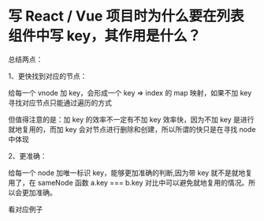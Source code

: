 # 写 React / Vue 项目时为什么要在列表组件中写 key，其作用是什么？

总结两点：

1、更快找到对应的节点：

给每一个 vnode 加 key，会形成一个 key => index 的 map 映射，如果不加 key 寻找对应节点只能通过遍历的方式

但值得注意的是：加 key 的效率不一定有不加 key 效率快，因为不加 key 是进行就地复用的，而加 key 会对节点进行删除和创建，所以所谓的快只是在寻找 node 中体现

2、更准确：

给每一个 node 加唯一标识 key，能够更加准确的判断,因为带 key 就不是就地复用了，在 sameNode 函数 a.key === b.key 对比中可以避免就地复用的情况。所以会更加准确。

看对应例子